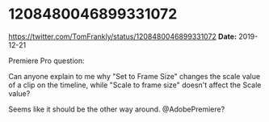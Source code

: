 # 1208480046899331072
https://twitter.com/TomFrankly/status/1208480046899331072
**Date:** 2019-12-21

Premiere Pro question:

Can anyone explain to me why "Set to Frame Size" changes the scale value of a clip on the timeline, while "Scale to frame size" doesn't affect the Scale value?

Seems like it should be the other way around. @AdobePremiere?
